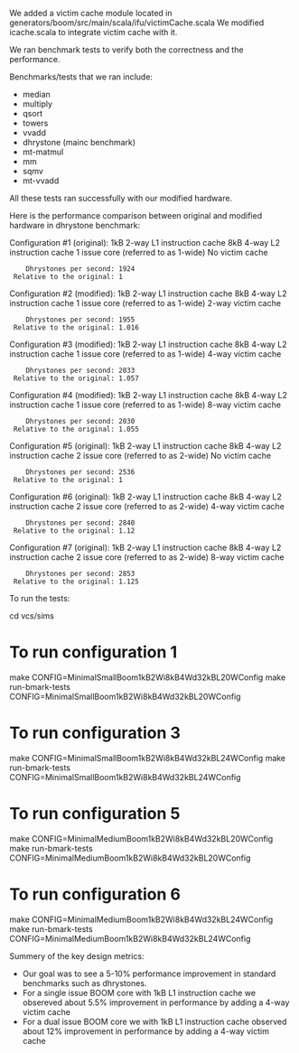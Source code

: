 We added a victim cache module located in generators/boom/src/main/scala/ifu/victimCache.scala
We modified icache.scala to integrate victim cache with it.

We ran benchmark tests to verify both the correctness and the performance.

Benchmarks/tests that we ran include:
- median
- multiply
- qsort
- towers
- vvadd
- dhrystone (mainc benchmark)
- mt-matmul
- mm
- sqmv
- mt-vvadd

All these tests ran successfully with our modified hardware.

Here is the performance comparison between original and modified hardware in dhrystone benchmark:

Configuration #1 (original): 1kB 2-way L1 instruction cache
                             8kB 4-way L2 instruction cache
                             1 issue core (referred to as 1-wide)
                             No victim cache
                          
        Dhrystones per second: 1924
     Relative to the original: 1

Configuration #2 (modified): 1kB 2-way L1 instruction cache
                             8kB 4-way L2 instruction cache
                             1 issue core (referred to as 1-wide)
                             2-way victim cache
                          
        Dhrystones per second: 1955
     Relative to the original: 1.016

Configuration #3 (modified): 1kB 2-way L1 instruction cache
                             8kB 4-way L2 instruction cache
                             1 issue core (referred to as 1-wide)
                             4-way victim cache
                          
        Dhrystones per second: 2033
     Relative to the original: 1.057

Configuration #4 (modified): 1kB 2-way L1 instruction cache
                             8kB 4-way L2 instruction cache
                             1 issue core (referred to as 1-wide)
                             8-way victim cache
                          
        Dhrystones per second: 2030
     Relative to the original: 1.055

Configuration #5 (original): 1kB 2-way L1 instruction cache
                             8kB 4-way L2 instruction cache
                             2 issue core (referred to as 2-wide)
                             No victim cache
                          
        Dhrystones per second: 2536
     Relative to the original: 1

Configuration #6 (original): 1kB 2-way L1 instruction cache
                             8kB 4-way L2 instruction cache
                             2 issue core (referred to as 2-wide)
                             4-way victim cache
                          
        Dhrystones per second: 2840
     Relative to the original: 1.12

Configuration #7 (original): 1kB 2-way L1 instruction cache
                             8kB 4-way L2 instruction cache
                             2 issue core (referred to as 2-wide)
                             8-way victim cache
                          
        Dhrystones per second: 2853
     Relative to the original: 1.125






To run the tests:

cd vcs/sims

# To run configuration 1
make CONFIG=MinimalSmallBoom1kB2Wi8kB4Wd32kBL20WConfig
make run-bmark-tests CONFIG=MinimalSmallBoom1kB2Wi8kB4Wd32kBL20WConfig

# To run configuration 3
make CONFIG=MinimalSmallBoom1kB2Wi8kB4Wd32kBL24WConfig
make run-bmark-tests CONFIG=MinimalSmallBoom1kB2Wi8kB4Wd32kBL24WConfig

# To run configuration 5
make CONFIG=MinimalMediumBoom1kB2Wi8kB4Wd32kBL20WConfig
make run-bmark-tests CONFIG=MinimalMediumBoom1kB2Wi8kB4Wd32kBL20WConfig

# To run configuration 6
make CONFIG=MinimalMediumBoom1kB2Wi8kB4Wd32kBL24WConfig
make run-bmark-tests CONFIG=MinimalMediumBoom1kB2Wi8kB4Wd32kBL24WConfig




Summery of the key design metrics:

- Our goal was to see a 5-10% performance improvement in standard benchmarks such as dhrystones.
- For a single issue BOOM core with 1kB L1 instruction cache we obsereved about 5.5% improvement 
  in performance by adding a 4-way victim cache
- For a dual issue BOOM core we with 1kB L1 instruction cache observed about 12% improvement 
  in performance by adding a 4-way victim cache


     
     
     
     
